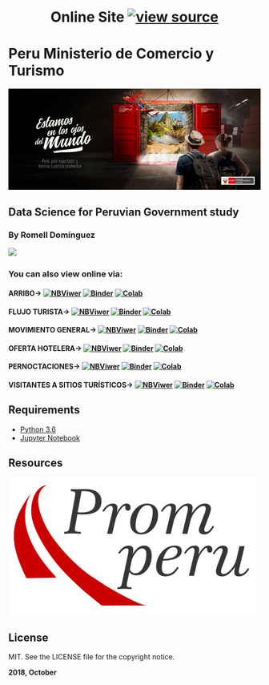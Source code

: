 <h1 align='center'>
Online Site  <a href="https://mincetur-romellfudi.glitch.me"><img src="https://cdn.glitch.com/2bdfb3f8-05ef-4035-a06e-2043962a3a13%2Fview-source%402x.png" alt="view source" height="30"></a>
</h1>

# Peru Ministerio de Comercio y Turismo

[![](snapshot/intro.jpg#splash)](https://www.mincetur.gob.pe/)

## Data Science for Peruvian Government study

### By Romell Domínguez
[![](https://raw.githubusercontent.com/romellfudi/assets/master/favicon.ico)](https://www.romellfudi.com/)

### You can also view online via:

#### ARRIBO-> [![NBViwer](https://img.shields.io/badge/display-nbviwer-blue.svg)](http://nbviewer.jupyter.org/github/romellfudi/MinCeTur/blob/master/arribo/arribo.ipynb) [![Binder](https://mybinder.org/badge.svg)](https://mybinder.org/v2/gh/romellfudi/MinCeTur/master?filepath=arribo/arribo.ipynb) [![Colab](https://colab.research.google.com/assets/colab-badge.svg)](https://colab.research.google.com/github/romellfudi/MinCeTur/blob/master/arribo/arribo.ipynb)

#### FLUJO TURISTA-> [![NBViwer](https://img.shields.io/badge/display-nbviwer-blue.svg)](http://nbviewer.jupyter.org/github/romellfudi/MinCeTur/blob/master/flujo_turista/flujo_turista.ipynb) [![Binder](https://mybinder.org/badge.svg)](https://mybinder.org/v2/gh/romellfudi/MinCeTur/master?filepath=flujo_turista/flujo_turista.ipynb) [![Colab](https://colab.research.google.com/assets/colab-badge.svg)](https://colab.research.google.com/github/romellfudi/MinCeTur/blob/master/flujo_turista/flujo_turista.ipynb)

#### MOVIMIENTO GENERAL-> [![NBViwer](https://img.shields.io/badge/display-nbviwer-blue.svg)](http://nbviewer.jupyter.org/github/romellfudi/MinCeTur/blob/master/movimiento_general/movimiento_general.ipynb) [![Binder](https://mybinder.org/badge.svg)](https://mybinder.org/v2/gh/romellfudi/MinCeTur/master?filepath=movimiento_general/movimiento_general.ipynb) [![Colab](https://colab.research.google.com/assets/colab-badge.svg)](https://colab.research.google.com/github/romellfudi/MinCeTur/blob/master/movimiento_general/movimiento_general.ipynb)

#### OFERTA HOTELERA-> [![NBViwer](https://img.shields.io/badge/display-nbviwer-blue.svg)](http://nbviewer.jupyter.org/github/romellfudi/MinCeTur/blob/master/oferta_hotelera/oferta_hotelera.ipynb) [![Binder](https://mybinder.org/badge.svg)](https://mybinder.org/v2/gh/romellfudi/MinCeTur/master?filepath=oferta_hotelera/oferta_hotelera.ipynb) [![Colab](https://colab.research.google.com/assets/colab-badge.svg)](https://colab.research.google.com/github/romellfudi/MinCeTur/blob/master/oferta_hotelera/oferta_hotelera.ipynb)

#### PERNOCTACIONES-> [![NBViwer](https://img.shields.io/badge/display-nbviwer-blue.svg)](http://nbviewer.jupyter.org/github/romellfudi/MinCeTur/blob/master/pernoctaciones/pernoctaciones.ipynb) [![Binder](https://mybinder.org/badge.svg)](https://mybinder.org/v2/gh/romellfudi/MinCeTur/master?filepath=pernoctaciones/pernoctaciones.ipynb) [![Colab](https://colab.research.google.com/assets/colab-badge.svg)](https://colab.research.google.com/github/romellfudi/MinCeTur/blob/master/pernoctaciones/pernoctaciones.ipynb)

#### VISITANTES A SITIOS TURÍSTICOS-> [![NBViwer](https://img.shields.io/badge/display-nbviwer-blue.svg)](http://nbviewer.jupyter.org/github/romellfudi/MinCeTur/blob/master/visitantes_a_sitios_turisticos/visitantes_a_sitios_turisticos.ipynb) [![Binder](https://mybinder.org/badge.svg)](https://mybinder.org/v2/gh/romellfudi/MinCeTur/master?filepath=visitantes_a_sitios_turisticos/visitantes_a_sitios_turisticos.ipynb) [![Colab](https://colab.research.google.com/assets/colab-badge.svg)](https://colab.research.google.com/github/romellfudi/MinCeTur/blob/master/visitantes_a_sitios_turisticos/visitantes_a_sitios_turisticos.ipynb)

## Requirements

* [Python 3.6](https://www.python.org/downloads/release/python-360/)
* [Jupyter Notebook](http://jupyter.org/)


## Resources

[![](snapshot/promperu.png#favico) ](https://www.promperu.gob.pe/TurismoIN/estadisticasEnLinea/)

## License

MIT. See the LICENSE file for the copyright notice.

**2018, October**


<style>
img[src*='#splash'] { 
    width:700px;
    display: block;
    margin: auto;
}
</style>
